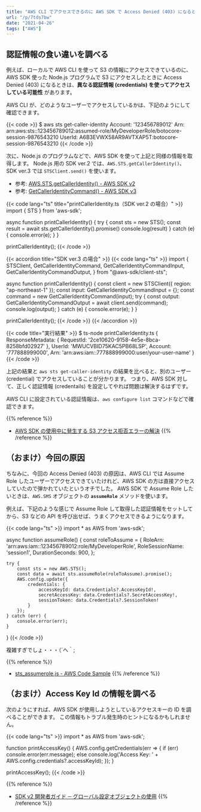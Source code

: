 ```yaml
---
title: "AWS CLI でアクセスできるのに AWS SDK で Access Denied (403) になるとき"
url: "/p/7tds7bw"
date: "2021-04-26"
tags: ["AWS"]
---
```


認証情報の食い違いを調べる
----

例えば、ローカルで AWS CLI を使って S3 の情報にアクセスできているのに、AWS SDK 使った Node.js プログラムで S3 にアクセスしたときに Access Denied (403) になるときは、__異なる認証情報 (credentials) を使ってアクセスしている可能性__ があります。

AWS CLI が、どのようなユーザーでアクセスしているかは、下記のようにして確認できます。

{{< code >}}
$ aws sts get-caller-identity
Account: '123456789012'
Arn: arn:aws:sts::123456789012:assumed-role/MyDeveloperRole/botocore-session-9876543210
UserId: A6B3EVWX58AR9AVTXAP5T:botocore-session-9876543210
{{< /code >}}

次に、Node.js のプログラムなどで、AWS SDK を使って上記と同様の情報を取得します。
Node.js 用の SDK ver.2 では、`AWS.STS.getCallerIdentity()`、SDK ver.3 では `STSClient.send()` を使います。

- 参考: [AWS.STS.getCallerIdentity() - AWS SDK v2](https://docs.aws.amazon.com/AWSJavaScriptSDK/latest/AWS/STS.html#getCallerIdentity-property)
- 参考: [GetCallerIdentityCommand() - AWS SDK v3](https://docs.aws.amazon.com/AWSJavaScriptSDK/v3/latest/clients/client-sts/classes/getcalleridentitycommand.html)

{{< code lang="ts" title="printCallerIdentity.ts（SDK ver.2 の場合）" >}}
import { STS } from 'aws-sdk';

async function printCallerIdentity() {
    try {
        const sts = new STS();
        const result = await sts.getCallerIdentity().promise()
        console.log(result)
    } catch (e) {
        console.error(e);
    }
}

printCallerIdentity();
{{< /code >}}

{{< accordion title="SDK ver.3 の場合" >}}
{{< code lang="ts" >}}
import {
  STSClient,
  GetCallerIdentityCommand,
  GetCallerIdentityCommandInput,
  GetCallerIdentityCommandOutput,
} from "@aws-sdk/client-sts";

async function printCallerIdentity() {
  const client = new STSClient({ region: "ap-northeast-1" });
  const input: GetCallerIdentityCommandInput = {};
  const command = new GetCallerIdentityCommand(input);
  try {
    const output: GetCallerIdentityCommandOutput = await client.send(command);
    console.log(output);
  } catch (e) {
    console.error(e);
  }
}

printCallerIdentity();
{{< /code >}}
{{< /accordion >}}

{{< code title="実行結果" >}}
$ ts-node printCallerIdentity.ts
{
  ResponseMetadata: { RequestId: '2ce10620-9158-4e5e-8bca-8258bfd02927' },
  UserId: 'MWUCVBID75KAC5PB68LSP',
  Account: '777888999000',
  Arn: 'arn:aws:iam::777888999000:user/your-user-name'
}
{{< /code >}}

上記の結果と `aws sts get-caller-identity` の結果を比べると、別のユーザー (credential) でアクセスしていることが分かります。
つまり、AWS SDK 対して、正しく認証情報 (credentails) を設定してやれば問題は解決するはずです。

AWS CLI に設定されている認証情報は、`aws configure list` コマンドなどで確認できます。

{{% reference %}}
- [AWS SDK の使用中に発生する S3 アクセス拒否エラーの解決](https://aws.amazon.com/jp/premiumsupport/knowledge-center/s3-access-denied-aws-sdk/)
{{% /reference %}}


（おまけ）今回の原因
----

ちなみに、今回の Access Denied (403) の原因は、AWS CLI では Assume Role したユーザーでアクセスできていたけれど、AWS SDK の方は直接アクセスしていたので弾かれていたというオチでした。
AWS SDK で Assume Role したいときは、`AWS.SMS` オブジェクトの __`assumeRole`__ メソッドを使います。

例えば、下記のような感じで Assume Role して取得した認証情報をセットしてから、S3 などの API を呼び出せば、うまくアクセスできるようになります。

{{< code lang="ts" >}}
import * as AWS from 'aws-sdk';

async function assumeRole() {
    const roleToAssume = {
        RoleArn: 'arn:aws:iam::123456789012:role/MyDeveloperRole',
        RoleSessionName: 'session1',
        DurationSeconds: 900,
    };

    try {
        const sts = new AWS.STS();
        const data = await sts.assumeRole(roleToAssume).promise();
        AWS.config.update({
            credentials: {
                accessKeyId: data.Credentials?.AccessKeyId!,
                secretAccessKey: data.Credentials?.SecretAccessKey!,
                sessionToken: data.Credentials?.SessionToken!
            }
        });
    } catch (err) {
        console.error(err);
    }
}
{{< /code >}}

複雑すぎでしょ・・・（´へ｀;

{{% reference %}}
- [sts_assumerole.js - AWS Code Sample](https://docs.aws.amazon.com/ja_jp/code-samples/latest/catalog/javascript-iam-sts_assumerole.js.html)
{{% /reference %}}


（おまけ）Access Key Id の情報を調べる
----

次のようにすれば、AWS SDK が使用しようとしているアクセスキーの ID を調べることができます。
この情報もトラブル発生時のヒントになるかもしれません。

{{< code lang="ts" >}}
import * as AWS from 'aws-sdk';

function printAccessKey() {
    AWS.config.getCredentials(err => {
        if (err) console.error(err.message);
        else console.log('Access Key: ' + AWS.config.credentials?.accessKeyId);
    });
}

printAccessKey();
{{< /code >}}

{{% reference %}}
- [SDK v2 開発者ガイド ─ グローバル設定オブジェクトの使用](https://docs.aws.amazon.com/ja_jp/sdk-for-javascript/v2/developer-guide/global-config-object.html)
{{% /reference %}}

